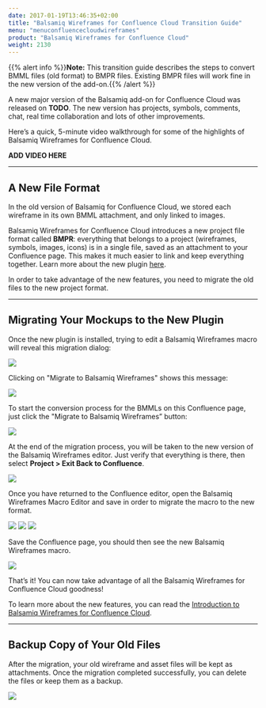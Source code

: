 ```yaml
---
date: 2017-01-19T13:46:35+02:00
title: "Balsamiq Wireframes for Confluence Cloud Transition Guide"
menu: "menuconfluencecloudwireframes"
product: "Balsamiq Wireframes for Confluence Cloud"
weight: 2130
---
```


{{% alert info %}}**Note:** This transition guide describes the steps to convert BMML files (old format) to BMPR files. Existing BMPR files will work fine in the new version of the add-on.{{% /alert %}}

A new major version of the Balsamiq add-on for Confluence Cloud was released on **TODO**. The new version has projects, symbols, comments, chat, real time collaboration and lots of other improvements.

Here’s a quick, 5-minute video walkthrough for some of the highlights of Balsamiq Wireframes for Confluence Cloud.

**ADD VIDEO HERE**

* * *

## A New File Format

In the old version of Balsamiq for Confluence Cloud, we stored each wireframe in its own BMML attachment, and only linked to images.

Balsamiq Wireframes for Confluence Cloud introduces a new project file format called **BMPR**: everything that belongs to a project (wireframes, symbols, images, icons) is in a single file, saved as an attachment to your Confluence page. This makes it much easier to link and keep everything together. Learn more about the new plugin [here](../intro/).

In order to take advantage of the new features, you need to migrate the old files to the new project format.

* * *

## Migrating Your Mockups to the New Plugin

Once the new plugin is installed, trying to edit a Balsamiq Wireframes macro will reveal this migration dialog:

![](//media.balsamiq.com/img/support/docs/confluence/wireframes/cloud/migratemacroeditor.png)

Clicking on "Migrate to Balsamiq Wireframes" shows this message:

![](//media.balsamiq.com/img/support/docs/confluence/wireframes/cloud/migratemessage.png)

To start the conversion process for the BMMLs on this Confluence page, just click the "Migrate to Balsamiq Wireframes” button:

![](//media.balsamiq.com/img/support/docs/confluence/wireframes/cloud/transition3.png)

At the end of the migration process, you will be taken to the new version of the Balsamiq Wireframes editor. Just verify that everything is there, then select **Project > Exit Back to Confluence**.

![](//media.balsamiq.com/img/support/docs/confluence/wireframes/close.png)

Once you have returned to the Confluence editor, open the Balsamiq Wireframes Macro Editor and save in order to migrate the macro to the new format.

![](//media.balsamiq.com/img/support/docs/confluence/wireframes/cloud/oldmacro.png)
![](//media.balsamiq.com/img/support/docs/confluence/wireframes/cloud/savemacro.png)
![](//media.balsamiq.com/img/support/docs/confluence/wireframes/cloud/newmacro.png)

Save the Confluence page, you should then see the new Balsamiq Wireframes macro.

![](//media.balsamiq.com/img/support/docs/confluence/wireframes/cloud/migrated.png)

That’s it! You can now take advantage of all the Balsamiq Wireframes for Confluence Cloud goodness!

To learn more about the new features, you can read the [Introduction to Balsamiq Wireframes for Confluence Cloud](../intro/).

* * *

## Backup Copy of Your Old Files

After the migration, your old wireframe and asset files will be kept as attachments. Once the migration completed successfully, you can delete the files or keep them as a backup.

![](//media.balsamiq.com/img/support/docs/confluence/wireframes/cloud/attachments.png)
